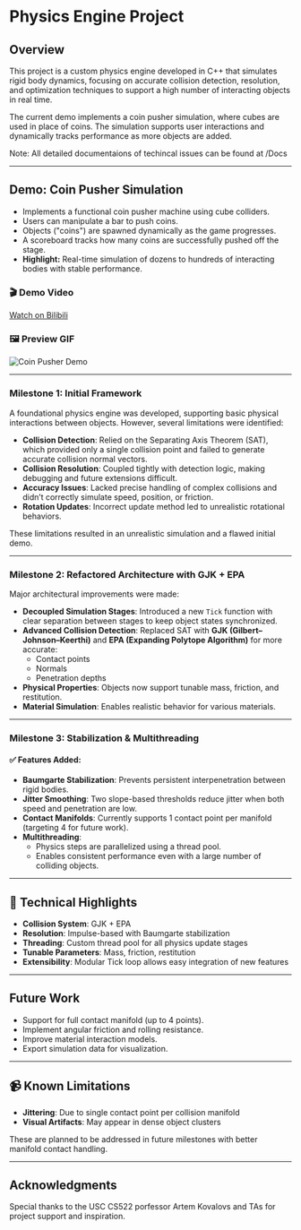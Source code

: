 # Physics Engine Project

## Overview
This project is a custom physics engine developed in C++ that simulates rigid body dynamics, focusing on accurate collision detection, resolution, and optimization techniques to support a high number of interacting objects in real time.

The current demo implements a coin pusher simulation, where cubes are used in place of coins. The simulation supports user interactions and dynamically tracks performance as more objects are added.

Note: All detailed documentaions of techincal issues can be found at /Docs

---

## Demo: Coin Pusher Simulation
- Implements a functional coin pusher machine using cube colliders.
- Users can manipulate a bar to push coins.
- Objects ("coins") are spawned dynamically as the game progresses.
- A scoreboard tracks how many coins are successfully pushed off the stage.
- **Highlight:** Real-time simulation of dozens to hundreds of interacting bodies with stable performance.

### 🎬 Demo Video
[Watch on Bilibili](https://www.bilibili.com/video/BV1KwB5YpETv/)

### 🖼️ Preview GIF
![Coin Pusher Demo](Docs/m3/CoinPusher.gif)


---

### Milestone 1: Initial Framework

A foundational physics engine was developed, supporting basic physical interactions between objects. However, several limitations were identified:

- **Collision Detection**: Relied on the Separating Axis Theorem (SAT), which provided only a single collision point and failed to generate accurate collision normal vectors.
- **Collision Resolution**: Coupled tightly with detection logic, making debugging and future extensions difficult.
- **Accuracy Issues**: Lacked precise handling of complex collisions and didn’t correctly simulate speed, position, or friction.
- **Rotation Updates**: Incorrect update method led to unrealistic rotational behaviors.

These limitations resulted in an unrealistic simulation and a flawed initial demo.

---

### Milestone 2: Refactored Architecture with GJK + EPA

Major architectural improvements were made:

- **Decoupled Simulation Stages**: Introduced a new `Tick` function with clear separation between stages to keep object states synchronized.
- **Advanced Collision Detection**: Replaced SAT with **GJK (Gilbert–Johnson–Keerthi)** and **EPA (Expanding Polytope Algorithm)** for more accurate:
  - Contact points
  - Normals
  - Penetration depths
- **Physical Properties**: Objects now support tunable mass, friction, and restitution.
- **Material Simulation**: Enables realistic behavior for various materials.

---

### Milestone 3: Stabilization & Multithreading

#### ✅ Features Added:
- **Baumgarte Stabilization**: Prevents persistent interpenetration between rigid bodies.
- **Jitter Smoothing**: Two slope-based thresholds reduce jitter when both speed and penetration are low.
- **Contact Manifolds**: Currently supports 1 contact point per manifold (targeting 4 for future work).
- **Multithreading**:
  - Physics steps are parallelized using a thread pool.
  - Enables consistent performance even with a large number of colliding objects.

---

## 🔧 Technical Highlights

- **Collision System**: GJK + EPA
- **Resolution**: Impulse-based with Baumgarte stabilization
- **Threading**: Custom thread pool for all physics update stages
- **Tunable Parameters**: Mass, friction, restitution
- **Extensibility**: Modular Tick loop allows easy integration of new features

---

## Future Work
- Support for full contact manifold (up to 4 points).
- Implement angular friction and rolling resistance.
- Improve material interaction models.
- Export simulation data for visualization.

---

## 📹 Known Limitations

- **Jittering**: Due to single contact point per collision manifold
- **Visual Artifacts**: May appear in dense object clusters

These are planned to be addressed in future milestones with better manifold contact handling.

---

## Acknowledgments
Special thanks to the USC CS522 porfessor Artem Kovalovs and TAs for project support and inspiration.
